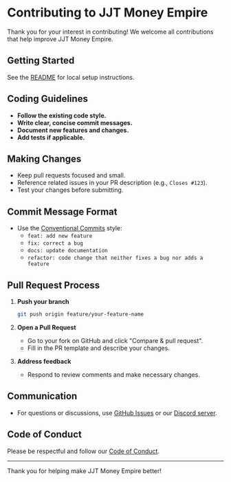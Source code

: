 # Contributing to JJT Money Empire

Thank you for your interest in contributing! We welcome all contributions that help improve JJT Money Empire.

## Getting Started

See the [README](README.md) for local setup instructions.

## Coding Guidelines

- **Follow the existing code style.**
- **Write clear, concise commit messages.**
- **Document new features and changes.**
- **Add tests if applicable.**

## Making Changes

- Keep pull requests focused and small.
- Reference related issues in your PR description (e.g., `Closes #123`).
- Test your changes before submitting.

## Commit Message Format

- Use the [Conventional Commits](https://www.conventionalcommits.org/) style:
  - `feat: add new feature`
  - `fix: correct a bug`
  - `docs: update documentation`
  - `refactor: code change that neither fixes a bug nor adds a feature`

## Pull Request Process

1. **Push your branch**  
   ```sh
   git push origin feature/your-feature-name
   ```

2. **Open a Pull Request**  
   - Go to your fork on GitHub and click "Compare & pull request".
   - Fill in the PR template and describe your changes.

3. **Address feedback**  
   - Respond to review comments and make necessary changes.

## Communication

- For questions or discussions, use [GitHub Issues](https://github.com/evilbocchi/jme/issues) or our [Discord server](https://discord.gg/haPBmCSvXt).

## Code of Conduct

Please be respectful and follow our [Code of Conduct](CODE_OF_CONDUCT.md).

---

Thank you for helping make JJT Money Empire better!